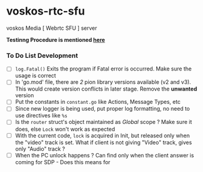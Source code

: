 # voskos-rtc-sfu
voskos Media [ Webrtc SFU ] server

**Testinng Procedure is mentioned [here](https://github.com/voskos/voskos-testing-client/blob/main/README.md)**

### To Do List Development 

 - [ ] `log.Fatal()` Exits the program if Fatal error is occurred. Make sure the usage is correct 
 - [ ] In 'go.mod' file, there are *2* pion library versions available (v2 and v3). This would create version conflicts in later stage. Remove the **unwanted** version
 - [ ] Put the constants in `constant.go` like Actions, Message Types, etc
 - [ ] Since new logger is being used, put proper log formatting, no need to use directives like `%s`
 - [ ] Is the `router` struct's object maintained as *Global* scope ? Make sure it does, else `Lock` won't work as expected 
 - [ ] With the current code,  `lock` is acquired in Init, but released only when the "video" track is set. What if client is not giving "Video" track, gives only "Audio" track ? 
 - [ ] When the PC unlock happens ? Can find only when the client answer is coming for SDP - Does this means for 